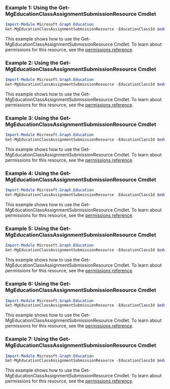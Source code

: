 ### Example 1: Using the Get-MgEducationClassAssignmentSubmissionResource Cmdlet
```powershell
Import-Module Microsoft.Graph.Education
Get-MgEducationClassAssignmentSubmissionResource -EducationClassId $educationClassId -EducationAssignmentId $educationAssignmentId -EducationSubmissionId $educationSubmissionId -EducationSubmissionResourceId $educationSubmissionResourceId
```
This example shows how to use the Get-MgEducationClassAssignmentSubmissionResource Cmdlet.
To learn about permissions for this resource, see the [permissions reference](/graph/permissions-reference).
### Example 2: Using the Get-MgEducationClassAssignmentSubmissionResource Cmdlet
```powershell
Import-Module Microsoft.Graph.Education
Get-MgEducationClassAssignmentSubmissionResource -EducationClassId $educationClassId -EducationAssignmentId $educationAssignmentId -EducationSubmissionId $educationSubmissionId -EducationSubmissionResourceId $educationSubmissionResourceId
```
This example shows how to use the Get-MgEducationClassAssignmentSubmissionResource Cmdlet.
To learn about permissions for this resource, see the [permissions reference](/graph/permissions-reference).
### Example 3: Using the Get-MgEducationClassAssignmentSubmissionResource Cmdlet
```powershell
Import-Module Microsoft.Graph.Education
Get-MgEducationClassAssignmentSubmissionResource -EducationClassId $educationClassId -EducationAssignmentId $educationAssignmentId -EducationSubmissionId $educationSubmissionId -EducationSubmissionResourceId $educationSubmissionResourceId
```
This example shows how to use the Get-MgEducationClassAssignmentSubmissionResource Cmdlet.
To learn about permissions for this resource, see the [permissions reference](/graph/permissions-reference).
### Example 4: Using the Get-MgEducationClassAssignmentSubmissionResource Cmdlet
```powershell
Import-Module Microsoft.Graph.Education
Get-MgEducationClassAssignmentSubmissionResource -EducationClassId $educationClassId -EducationAssignmentId $educationAssignmentId -EducationSubmissionId $educationSubmissionId -EducationSubmissionResourceId $educationSubmissionResourceId
```
This example shows how to use the Get-MgEducationClassAssignmentSubmissionResource Cmdlet.
To learn about permissions for this resource, see the [permissions reference](/graph/permissions-reference).
### Example 5: Using the Get-MgEducationClassAssignmentSubmissionResource Cmdlet
```powershell
Import-Module Microsoft.Graph.Education
Get-MgEducationClassAssignmentSubmissionResource -EducationClassId $educationClassId -EducationAssignmentId $educationAssignmentId -EducationSubmissionId $educationSubmissionId -EducationSubmissionResourceId $educationSubmissionResourceId
```
This example shows how to use the Get-MgEducationClassAssignmentSubmissionResource Cmdlet.
To learn about permissions for this resource, see the [permissions reference](/graph/permissions-reference).
### Example 6: Using the Get-MgEducationClassAssignmentSubmissionResource Cmdlet
```powershell
Import-Module Microsoft.Graph.Education
Get-MgEducationClassAssignmentSubmissionResource -EducationClassId $educationClassId -EducationAssignmentId $educationAssignmentId -EducationSubmissionId $educationSubmissionId -EducationSubmissionResourceId $educationSubmissionResourceId
```
This example shows how to use the Get-MgEducationClassAssignmentSubmissionResource Cmdlet.
To learn about permissions for this resource, see the [permissions reference](/graph/permissions-reference).
### Example 7: Using the Get-MgEducationClassAssignmentSubmissionResource Cmdlet
```powershell
Import-Module Microsoft.Graph.Education
Get-MgEducationClassAssignmentSubmissionResource -EducationClassId $educationClassId -EducationAssignmentId $educationAssignmentId -EducationSubmissionId $educationSubmissionId
```
This example shows how to use the Get-MgEducationClassAssignmentSubmissionResource Cmdlet.
To learn about permissions for this resource, see the [permissions reference](/graph/permissions-reference).
